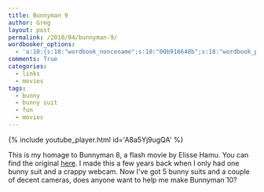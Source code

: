 ```yaml
---
title: Bunnyman 9
author: Greg
layout: post
permalink: /2010/04/bunnyman-9/
wordbooker_options:
  - 'a:10:{s:18:"wordbook_noncename";s:10:"00b916648b";s:18:"wordbook_page_post";s:4:"-100";s:18:"wordbook_orandpage";s:1:"2";s:23:"wordbook_default_author";s:1:"2";s:23:"wordbook_extract_length";s:3:"256";s:19:"wordbook_actionlink";s:3:"300";s:26:"wordbooker_publish_default";s:2:"on";s:18:"wordbook_attribute";s:31:"Posted a new post on their blog";s:29:"wordbooker_status_update_text";s:35:": New blog post :  %title% - %link%";s:20:"wordbook_comment_get";s:2:"on";}'
comments: True
categories:
  - links
  - movies
tags:
  - bunny
  - bunny suit
  - fun
  - movies
---
```


{% include youtube_player.html id='A8a5Yj9ugQA' %}

This is my homage to Bunnyman 8, a flash movie by Elisse Hamu. You can find the original [here][1]. I made this a few years back when I only had one bunny suit and a crappy webcam. Now I've got 5 bunny suits and a couple of decent cameras, does anyone want to help me make Bunnyman 10?

 [1]: http://www.crimsonskycreations.com/bunnyman8.html
